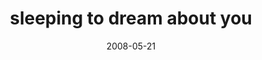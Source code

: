 ---
layout: base.njk
title : 'sleeping to dream about you' 
view_title : 'sleeping to dream about you' 
year : '2008' 
date : '2008-05-21' 
img_file : '/drawing/sleepingtodreamaboutyou.jpg' 
html_file : 'sleepingtodreamaboutyou' 
next_html : 'wellididntseethatcoming.html' 
year_order : '213' 
permalink : "title/{{html_file}}.html"
---